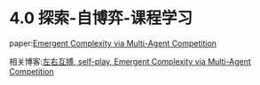 # 4.0 探索-自博弈-课程学习

paper:[Emergent Complexity via Multi-Agent Competition]()

相关博客:[左右互搏, self-play, Emergent Complexity via Multi-Agent Competition](https://zhuanlan.zhihu.com/p/32528578?utm_source=wechat_session)
